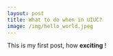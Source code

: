 ```yaml
---
layout: post
title: What to do when in UIUC?
image: /img/hello_world.jpeg
---
```


This is my first post, how __exciting__ !
